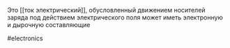 Это [[ток электрический]], обусловленный движением носителей заряда под действием электрического поля
может иметь электронную и дырочную составляющие

#electronics